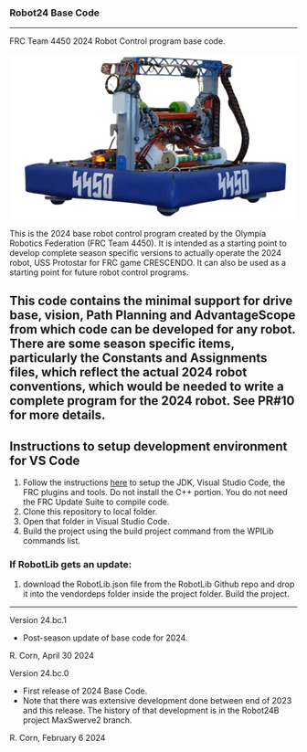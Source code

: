 ### Robot24 Base Code
----------------------------------------------------------------------------
FRC Team 4450 2024 Robot Control program base code.

![The USS ProtoStar](resources/bot.png)

This is the 2024 base robot control program created by the Olympia Robotics Federation (FRC Team 4450). 
It is intended as a starting point to develop complete season specific versions to actually operate the
2024 robot, USS Protostar for FRC game CRESCENDO. It can also be used as a starting point for future
robot control programs.

This code contains the minimal support for drive base, vision, Path Planning and AdvantageScope from
which code can be developed for any robot. There are some season specific items, particularly the Constants
and Assignments files, which reflect the actual 2024 robot conventions, which would be needed to write
a complete program for the 2024 robot. See PR#10 for more details.
----------------------------------------------------------------------------
## Instructions to setup development environment for VS Code
1) Follow the instructions [here](https://docs.wpilib.org/en/stable/docs/zero-to-robot/step-2/index.html) to setup the JDK, Visual Studio Code, the FRC plugins and tools. Do not install the C++ portion. You do not need the FRC Update Suite to compile code.
2) Clone this repository to local folder.
3) Open that folder in Visual Studio Code.
4) Build the project using the build project command from the WPILib commands list.

### If RobotLib gets an update:
1) download the RobotLib.json file from the RobotLib Github repo and drop it into the vendordeps folder inside the project folder. Build the project.
****************************************************************************************************************
Version 24.bc.1

*   Post-season update of base code for 2024.

R. Corn, April 30 2024

Version 24.bc.0

*   First release of 2024 Base Code.
*   Note that there was extensive development done between end of 2023 and this release. The history of
    that development is in the Robot24B project MaxSwerve2 branch.
 
R. Corn, February 6 2024
